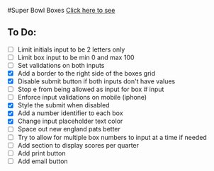 #Super Bowl Boxes
[Click here to see](https://superbowl-box-generator.herokuapp.com/)

## To Do:

- [ ] Limit initials input to be 2 letters only
- [ ] Limit box input to be min 0 and max 100
- [ ] Set validations on both inputs
- [x] Add a border to the right side of the boxes grid
- [x] Disable submit button if both inputs don't have values
- [ ] Stop e from being allowed as input for box # input
- [ ] Enforce input validations on mobile (iphone)
- [x] Style the submit when disabled
- [x] Add a number identifier to each box
- [x] Change input placeholder text color
- [ ] Space out new england pats better
- [ ] Try to allow for multiple box numbers to input at a time if needed
- [ ] Add section to display scores per quarter
- [ ] Add print button
- [ ] Add email button

